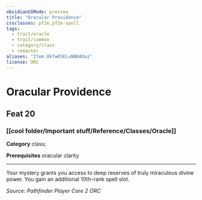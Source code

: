 ```yaml
---
obsidianUIMode: preview
title: "Oracular Providence"
cssclasses: pf2e,pf2e-spell
tags:
  - trait/oracle
  - trait/common
  - category/class
  - remaster
aliases: "Item.8kTwK5ELuNNKAOui"
license: ORC
---
```

# Oracular Providence
## Feat 20
### [[cool folder/Important stuff/Reference/Classes/Oracle]]

**Category** class; 



**Prerequisites** oracular clarity
* * *
Your mystery grants you access to deep reserves of truly miraculous divine power. You gain an additional 10th-rank spell slot.

*Source: Pathfinder Player Core 2*
*ORC*